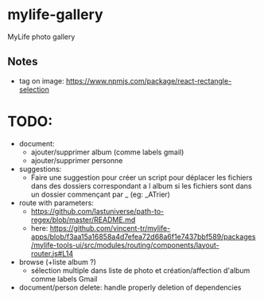 # mylife-gallery
MyLife photo gallery

## Notes
 - tag on image: https://www.npmjs.com/package/react-rectangle-selection

# TODO:
 - document:
   - ajouter/supprimer album (comme labels gmail)
   - ajouter/supprimer personne
 - suggestions:
   - Faire une suggestion pour créer un script pour déplacer les fichiers dans des dossiers correspondant a l album si les fichiers sont dans un dossier commençant par _ (eg: \_ATrier)
 - route with parameters:
   - https://github.com/lastuniverse/path-to-regex/blob/master/README.md
   - here: https://github.com/vincent-tr/mylife-apps/blob/f3aa15a16858a4d7efea72d68a6f1e7437bbf589/packages/mylife-tools-ui/src/modules/routing/components/layout-router.js#L14
 - browse (+liste album ?)
   - sélection multiple dans liste de photo et création/affection d'album comme labels Gmail
 - document/person delete: handle properly deletion of dependencies
